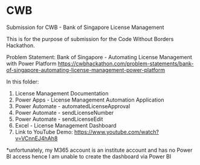 # CWB
Submission for CWB - Bank of Singapore License Management

This is for the purpose of submission for the Code Without Borders Hackathon.

Problem Statement: Bank of Singapore - Automating License Management with Power Platform
https://cwbhackathon.com/problem-statements/bank-of-singapore-automating-license-management-power-platform

In this folder:
1. License Management Documentation
2. Power Apps - License Management Automation Application
3. Power Automate - automatedLicenseApproval
4. Power Automate - sendLicenseNumber
5. Power Automate - sendLicenseEdit
6. Excel - License Management Dashboard
7. Link to YouTube Demo: https://www.youtube.com/watch?v=VCnnEJ4hAh8

*unfortunately, my M365 account is an institute account and has no Power BI access hence I am unable to create the dashboard via Power BI
